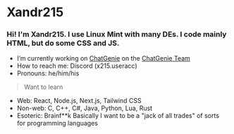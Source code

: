 # Xandr215
### Hi! I'm Xandr215. I use Linux Mint with many DEs. I code mainly HTML, but do some CSS and JS.

- I’m currently working on [ChatGenie](https://replit.com/@zspocter15/ChatGenie) on the [ChatGenie Team](https://github.com/ChatGenie-Team)
- How to reach me: Discord \(x215.useracc)
- Pronouns: he/him/his
> Want to learn
- Web: React, Node.js, Next.js, Tailwind CSS
- Non-web: C, C++, C#, Java, Python, Lua, Rust
- Esoteric: Brainf**k
Basically I want to be a "jack of all trades" of sorts for programming languages
